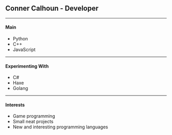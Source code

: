 ## Conner Calhoun - Developer


---
#### Main


- Python
- C++
- JavaScript

---
#### Experimenting With


- C#
- Haxe
- Golang


---
#### Interests


- Game programming
- Small neat projects
- New and interesting programming languages

